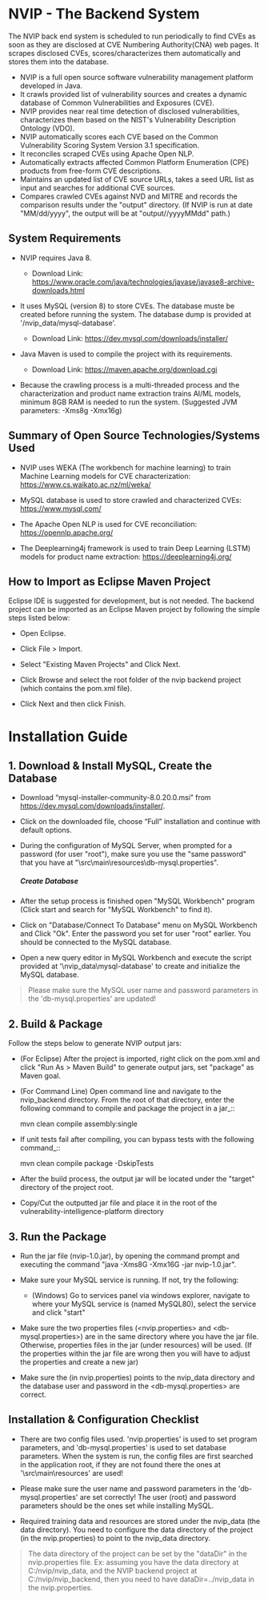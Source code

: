 
# NVIP - The Backend System
The NVIP back end system is scheduled to run periodically to find CVEs as soon as they are disclosed at CVE Numbering Authority(CNA) web pages. 
It scrapes disclosed CVEs, scores/characterizes them automatically and stores them into the database.

* NVIP is a full open source software vulnerability management platform developed in Java.
* It crawls provided list of vulnerability sources and creates a dynamic database of Common Vulnerabilities and Exposures (CVE). 
* NVIP provides near real time detection of disclosed vulnerabilities, characterizes them based on the NIST's Vulnerability Description Ontology (VDO). 
* NVIP automatically scores each CVE based on the Common Vulnerability Scoring System Version 3.1 specification.
* It reconciles scraped CVEs using Apache Open NLP. 
* Automatically extracts affected Common Platform Enumeration (CPE) products from free-form CVE descriptions.
* Maintains an updated list of CVE source URLs, takes a seed URL list as input and searches for additional CVE sources. 
* Compares crawled CVEs against NVD and MITRE and records the comparison results under the "output" directory. 
(If NVIP is run at date "MM/dd/yyyy", the output will be at "output//yyyyMMdd" path.) 

## System Requirements
* NVIP requires Java 8.
  - Download Link: https://www.oracle.com/java/technologies/javase/javase8-archive-downloads.html

* It uses MySQL (version 8) to store CVEs. The database muste be created before running the system. The database dump is provided at '/nvip_data/mysql-database'. 
  - Download Link: https://dev.mysql.com/downloads/installer/

* Java Maven is used to compile the project with its requirements.
  - Download Link: https://maven.apache.org/download.cgi

* Because the crawling process is a multi-threaded process and the characterization and product name extraction trains AI/ML models, minimum 8GB RAM is needed to run the system. (Suggested JVM parameters: -Xms8g -Xmx16g) 

## Summary of Open Source Technologies/Systems Used
* NVIP uses WEKA (The workbench for machine learning) to train Machine Learning models for CVE characterization: https://www.cs.waikato.ac.nz/ml/weka/

* MySQL database is used to store crawled and characterized CVEs: https://www.mysql.com/

* The Apache Open NLP is used for CVE reconciliation: https://opennlp.apache.org/ 

* The Deeplearning4j framework is used to train Deep Learning (LSTM) models for product name extraction: https://deeplearning4j.org/

## How to Import as Eclipse Maven Project
Eclipse IDE is suggested for development, but is not needed.
The backend project can be imported as an Eclipse Maven project by following the simple steps listed below:

* Open Eclipse.

* Click File > Import.

* Select "Existing Maven Projects" and Click Next.

* Click Browse and select the root folder of the nvip backend project (which contains the pom.xml file).

* Click Next and then click Finish. 

# Installation Guide

## 1. Download & Install MySQL, Create the Database
* Download “mysql-installer-community-8.0.20.0.msi” from  https://dev.mysql.com/downloads/installer/.

* Click on the downloaded file, choose “Full” installation and continue with default options.

* During the configuration of MySQL Server, when prompted for a password (for user "root"), make sure you use the "same password" that you have at "\src\main\resources\db-mysql.properties". 

  ##### Create Database
* After the setup process is finished open "MySQL Workbench" program (Click start and search for "MySQL Workbench" to find it).

* Click on "Database/Connect To Database" menu on MySQL Workbench and Click "Ok". Enter the password you set for user "root" earlier. You should be connected to the MySQL database.

* Open a new query editor in MySQL Workbench and execute the script provided at '\nvip_data\mysql-database\' to create and initialize the MySQL database.
> Please make sure the MySQL user name and password parameters in the 'db-mysql.properties' are updated! 

## 2. Build & Package
Follow the steps below to generate NVIP output jars:
* (For Eclipse) After the project is imported, right click on the pom.xml and click "Run As > Maven Build" to generate output jars, set "package" as Maven goal.

* (For Command Line) Open command line and navigate to the nvip_backend directory. From the root of that directory, enter the following command 
to compile and package the project in a jar_::
  
  mvn clean compile assembly:single

* If unit tests fail after compiling, you can bypass tests with the following command_::

  mvn clean compile package -DskipTests

* After the build process, the output jar will be located under the "target" directory of the project root.

* Copy/Cut the outputted jar file and place it in the root of the vulnerability-intelligence-platform directory

## 3. Run the Package
* Run the jar file (nvip-1.0.jar), by opening the command prompt and executing the command "java -Xms8G -Xmx16G -jar nvip-1.0.jar".

* Make sure your MySQL service is running. If not, try the following: 

  - (Windows) Go to services panel via windows explorer, navigate to where your MySQL service is (named MySQL80), select the service and click "start"

* Make sure the two properties files (<nvip.properties> and <db-mysql.properties>) are in the same directory where you have the jar file. Otherwise, properties files in the jar (under resources) will be used. (If the properties within the jar file are wrong then you will have to adjust the properties
and create a new jar)

* Make sure the <dataDir> (in nvip.properties) points to the nvip_data directory and the database user and password in the <db-mysql.properties> are correct.

## Installation & Configuration Checklist
- There are two config files used. 'nvip.properties' is used to set program parameters, and 'db-mysql.properties' is used to set database parameters. When the system is run, the config files are first searched in the application root, if they are not found there the ones at '\src\main\resources' are used!

- Please make sure the user name and password parameters in the 'db-mysql.properties' are set correctly! The user (root) and password parameters should be the ones set while installing MySQL. 

- Required training data and resources are stored under the nvip\_data (the data directory). You need to configure the data directory of the project (in the nvip.properties) to point to the nvip_data directory. 
> The data directory of the project can be set by the "dataDir" in the nvip.properties file.
> Ex: assuming you have the data directory at C:/nvip/nvip\_data, and the NVIP backend project at C:/nvip/nvip\_backend, then you need to have dataDir=../nvip\_data in the nvip.properties.
